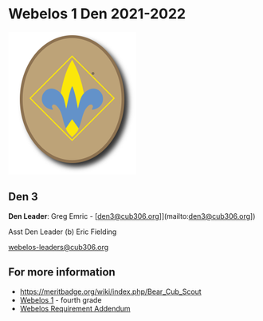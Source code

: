 # Webelos 1 Den 2021-2022 #

![alt text](../../images/dens/webelos_oval.png "cub scout webelos rank")

## Den 3

**Den Leader**: Greg Emric  - [den3@cub306.org]](mailto:den3@cub306.org])

Asst Den Leader (b)	Eric Fielding

webelos-leaders@cub306.org

## For more information ##

* https://meritbadge.org/wiki/index.php/Bear_Cub_Scout
* [Webelos 1](https://cubscouts.org/library/welcome-to-webelos-cub-scouting/) - fourth grade
* [Webelos Requirement Addendum](https://filestore.scouting.org/filestore/cubscouts/pdf/WEBELOS_AOL_Addendum.pdf)
